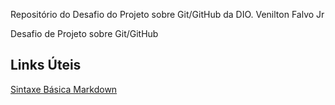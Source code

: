 Repositório do Desafio do Projeto sobre Git/GitHub da DIO.
Venilton Falvo Jr

Desafio de Projeto sobre Git/GitHub
## Links Úteis
[Sintaxe Básica Markdown](https://www.markdownguide.org/basic-syntax/)
